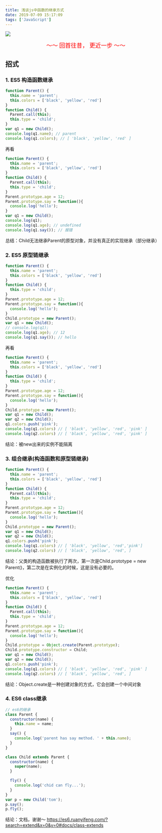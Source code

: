 ```yaml
---
title: 浅谈js中函数的继承方式
date: 2019-07-09 15:17:09
tags: ['JavaScript']
---
```

![]('https://github.com/chengheai/review-demo-image/blob/master/u=1418646752,692709038&fm=173&app=49&f=JPEG.jpeg?raw=true')
<center><font face="黑体" color=red size=4>～～ 回首往昔， 更近一步 ～～</font></center>

## 招式
### 1. ES5 构造函数继承
``` javascript
function Parent() {
  this.name = 'parent';
  this.colors = ['black', 'yellow', 'red']
}
function Child() {
  Parent.call(this);
  this.type = 'child';
}
var q1 = new Child();
console.log(q1.name); // parent
console.log(q1.colors); // [ 'black', 'yellow', 'red' ]
```
再看
``` javascript
function Parent() {
  this.name = 'parent';
  this.colors = ['black', 'yellow', 'red']
}
function Child() {
  Parent.call(this);
  this.type = 'child';
}
Parent.prototype.age = 12;
Parent.prototype.say = function(){
  console.log('hello');
}
var q1 = new Child();
console.log(q1);
console.log(q1.age); // undefined
console.log(q1.say()); // 报错
```
总结：Child无法继承Parent的原型对象，并没有真正的实现继承（部分继承）

### 2. ES5 原型链继承
``` javascript
function Parent() {
  this.name = 'parent';
  this.colors = ['black', 'yellow', 'red']
}
function Child() {
  this.type = 'child';
}
Parent.prototype.age = 12;
Parent.prototype.say = function(){
  console.log('hello');
}
Child.prototype = new Parent();
var q1 = new Child();
// console.log(q1);
console.log(q1.age); // 12
console.log(q1.say()); // hello
```
再看
``` javascript
function Parent() {
  this.name = 'parent';
  this.colors = ['black', 'yellow', 'red']
}
function Child() {
  this.type = 'child';
}
Parent.prototype.age = 12;
Parent.prototype.say = function(){
  console.log('hello');
}
Child.prototype = new Parent();
var q1 = new Child();
var q2 = new Child();
q1.colors.push('pink');
console.log(q1.colors) // [ 'black', 'yellow', 'red', 'pink' ]
console.log(q2.colors) // [ 'black', 'yellow', 'red', 'pink' ]
```
结论：被new出来的实例不能隔离
### 3. 组合继承(构造函数和原型链继承)
``` javascript
function Parent() {
  this.name = 'parent';
  this.colors = ['black', 'yellow', 'red']
}
function Child() {
  Parent.call(this);
  this.type = 'child';
}
Parent.prototype.age = 12;
Parent.prototype.say = function(){
  console.log('hello');
}
Child.prototype = new Parent();
var q1 = new Child();
var q2 = new Child();
q1.colors.push('pink');
console.log(q1.colors) // [ 'black', 'yellow', 'red','pink']
console.log(q2.colors) // [ 'black', 'yellow', 'red', ]

```
结论：父类的构造函数被执行了两次，第一次是Child.prototype = new Parent()，第二次是在实例化的时候，这是没有必要的。

优化
``` javascript
function Parent() {
  this.name = 'parent';
  this.colors = ['black', 'yellow', 'red']
}
function Child() {
  Parent.call(this);
  this.type = 'child';
}
Parent.prototype.age = 12;
Parent.prototype.say = function(){
  console.log('hello');
}
Child.prototype = Object.create(Parent.prototype);
Child.prototype.constructor = Child;
var q1 = new Child();
var q2 = new Child();
q1.colors.push('pink');
console.log(q1.colors) // [ 'black', 'yellow', 'red', 'pink' ]
console.log(q2.colors) // [ 'black', 'yellow', 'red', ]
```
结论：Object.create是一种创建对象的方式，它会创建一个中间对象
### 4. ES6 class继承
``` javascript
// es6的继承
class Parent {
  constructor(name) {
    this.name = name;
  }
  say() {
    console.log('parent has say method. ' + this.name);
  }
}

class Child extends Parent {
  constructor(name) {
    super(name);
  }

  fly() {
    console.log('chid can fly...');
  }
}
var p = new Child('tom');
p.say();
p.fly();

```
结论：文档，谢谢～ https://es6.ruanyifeng.com/?search=extend&x=0&y=0#docs/class-extends




